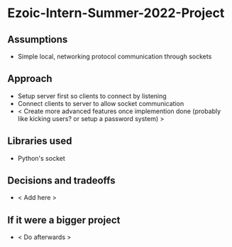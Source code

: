 # Ezoic-Intern-Summer-2022-Project

## Assumptions
 - Simple local, networking protocol communication through sockets 

## Approach
 - Setup server first so clients to connect by listening
 - Connect clients to server to allow socket communication
 - < Create more advanced features once implemention done (probably like kicking users? or setup a password system) >

## Libraries used
 - Python's socket

## Decisions and tradeoffs 
 - < Add here > 

## If it were a bigger project 
 - < Do afterwards >
